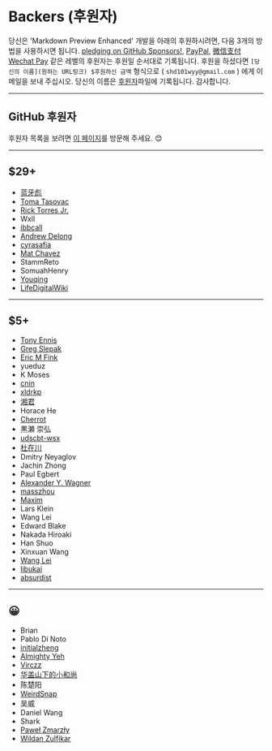 # Backers (후원자)

당신은 'Markdown Preview Enhanced' 개발을 아래의 후원하시려면, 다음 3개의 방법을 사용하시면 됩니다.
[pledging on GitHub Sponsors!](https://github.com/sponsors/shd101wyy),
[PayPal](paypal.md),
[微信支付 Wechat Pay](wechat.md) 같은 레벨의 후원자는 후원일 순서대로 기록됩니다.
후원을 하셨다면 `[당신의 이름](원하는 URL링크) $후원하신 금액` 형식으로 ( `shd101wyy@gmail.com` ) 에게 이메일을 보내 주십시오.
당신의 이름은 [후원자](backers.md)파일에 기록됩니다.
감사합니다.

---

## GitHub 후원자

후원자 목록을 보려면 [이 페이지](https://github.com/sponsors/shd101wyy)를 방문해 주세요. 😊

---

## \$29+

- [蓝牙彪](https://www.zhihu.com/people/bluetoothbiao/answers)
- [Toma Tasovac](https://twitter.com/ttasovac)
- [Rick Torres Jr.](https://twitter.com/Rick_Torres_Jr)
- Wxll
- [ibbcall](https://github.com/ibbcall)
- [Andrew Delong](https://github.com/andrewdelong)
- [cyrasafia](https://github.com/cyrasafia)
- [Mat Chavez](https://matchavez.com)
- StammReto
- SomuahHenry
- [Youqing](https://github.com/hanyouqing)
- [LifeDigitalWiki](https://lifedigitalwiki.org)

---

## \$5+

- [Tony Ennis](https://twitter.com/tonyennis)
- [Greg Slepak](https://twitter.com/taoeffect)
- [Eric M Fink](https://github.com/LuckyJimJD)
- yueduz
- K Moses
- [cnin](https://github.com/cnin)
- [xldrkp](axel-duerkop.de/blog)
- [湘君](https://www.sierxue.me/)
- Horace He
- [Cherrot](https://cherrot.com/)
- 黒瀬 崇弘
- [udscbt-wsx](https://github.com/udscbt-wsx)
- [杜在川](https://www.zhihu.com/people/duzaichuan/activities)
- Dmitry Neyaglov
- Jachin Zhong
- Paul Egbert
- [Alexander Y. Wagner](https://www2.ccs.tsukuba.ac.jp/Astro/Members/ayw/)
- [masszhou](https://github.com/masszhou)
- [Maxim](https://github.com/maxim-ge)
- Lars Klein
- Wang Lei
- Edward Blake
- Nakada Hiroaki
- Han Shuo
- Xinxuan Wang
- [Wang Lei](https://www.linkedin.com/in/leiwangsg)
- [libukai](https://markdown.10k.xyz)
- [absurdist](https://github.com/absurdist)

---

## 😀

- Brian
- Pablo Di Noto
- [initialzheng](https://github.com/initialzheng)
- [Almighty Yeh](https://www.linkedin.com/in/almighty-yeh-765a7274)
- [Virczz](https://github.com/Virczz)
- [华盖山下的小和尚](https://www.kssm.ltd/)
- 陈楚阳
- [WeirdSnap](https://github.com/weirdsnap)
- 吴威
- Daniel Wang
- Shark
- [Paweł Zmarzły](https://github.com/pzmarzly)
- [Wildan Zulfikar](https://github.com/wzulfikar)
